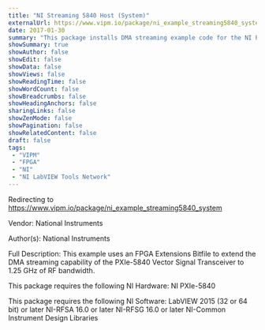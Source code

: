 ```yaml
---
title: "NI Streaming 5840 Host (System)"
externalUrl: https://www.vipm.io/package/ni_example_streaming5840_system
date: 2017-01-30
summary: "This package installs DMA streaming example code for the NI PXIe-5840 VST."
showSummary: true
showAuthor: false
showEdit: false
showData: false
showViews: false
showReadingTime: false
showWordCount: false
showBreadcrumbs: false
showHeadingAnchors: false
sharingLinks: false
showZenMode: false
showPagination: false
showRelatedContent: false
draft: false
tags:
 - "VIPM"
 - "FPGA"
 - "NI"
 - "NI LabVIEW Tools Network"
---
```


Redirecting to https://www.vipm.io/package/ni_example_streaming5840_system

Vendor: National Instruments

Author(s): National Instruments
 
Full Description:
This example uses an FPGA Extensions Bitfile to extend the DMA streaming capability of the PXIe-5840 Vector Signal Transceiver to 1.25 GHz of RF bandwidth. 

This package requires the following NI Hardware:
NI PXIe-5840

This package requires the following NI Software:
LabVIEW 2015 (32 or 64 bit) or later
NI-RFSA 16.0 or later
NI-RFSG 16.0 or later
NI-Common Instrument Design Libraries